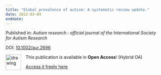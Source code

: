 ```yaml
---
title: "Global prevalence of autism: A systematic review update."
date: 2022-03-04
enddate:
---
```


Published in: *Autism research : official journal of the International Society for Autism Research*

DOI: [10.1002/aur.2696](https://doi.org/10.1002/aur.2696)

<img src="https://upload.wikimedia.org/wikipedia/commons/thumb/7/77/Open_Access_logo_PLoS_transparent.svg/800px-Open_Access_logo_PLoS_transparent.svg.png" alt="drawing" width="50" align="left"/> &nbsp;&nbsp;&nbsp;This publication is available in **Open Access**! (Hybrid OA)

&nbsp;&nbsp;&nbsp;[Access it freely here](https://onlinelibrary.wiley.com/doi/pdfdirect/10.1002/aur.2696
)

